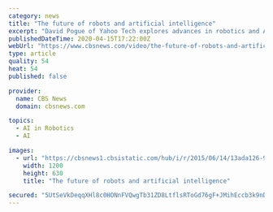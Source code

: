 ```yaml
---
category: news
title: "The future of robots and artificial intelligence"
excerpt: "David Pogue of Yahoo Tech explores advances in robotics and AI (or artificial intelligence) at the recent DARPA Robotics Challenge; and talks with director Alex Garland, whose new film, \"Ex Machina,\" features a sentient robot."
publishedDateTime: 2020-04-15T17:22:00Z
webUrl: "https://www.cbsnews.com/video/the-future-of-robots-and-artificial-intelligence/?intcid=CNI-00-10aaa3b"
type: article
quality: 54
heat: 54
published: false

provider:
  name: CBS News
  domain: cbsnews.com

topics:
  - AI in Robotics
  - AI

images:
  - url: "https://cbsnews1.cbsistatic.com/hub/i/r/2015/06/14/13ada126-98b7-43bc-9e28-eb09afe0aff9/thumbnail/1200x630/e3b006f42bc1eb5aa726621c4a3b5024/sm061413robotsai1406649640x360.jpg"
    width: 1200
    height: 630
    title: "The future of robots and artificial intelligence"

secured: "5UtSeVkDeqqXHl8c0HONnFVQwgTb31ZD8LtflsRToGd76gF+JMihEccb3k9nD+/yN69wkSsuDKhXf2cB9VZ89HMz9Z7U5HDUFMk7z7LR34BWdO9Jf5tGtqhnmT1qqUTLSsl6bqQ4bKms3sQKnie4hNFCThH7P9La7viju1mhQQWZFEYK53hPHQkKmWhC83lfk7QjTGYipUlK8Ph9ByuaeQvHFQnI74znudRmlxsO6hKs5GS53eJdOKhcKGJMevForz609kAFwCc0kcCRONjLe9V8O+1StGvkFmFZxRLUTBuG3J6DlluTcBUqIKr/RoMM;Bz1FvTYHXqfl4S4mgcmv3w=="
---
```


